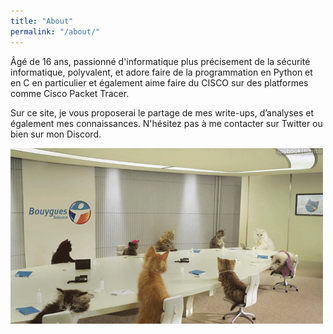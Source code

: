 ```yaml
---
title: "About"
permalink: "/about/"
---
```


Âgé de 16 ans, passionné d'informatique plus précisement de la sécurité informatique, polyvalent, et adore faire de la programmation en Python et en C en particulier et également aime faire du CISCO sur des platformes comme Cisco Packet Tracer. <br />

Sur ce site, je vous proposerai le partage de mes write-ups, d’analyses et également mes connaissances. N'hésitez pas à me contacter sur Twitter ou bien sur mon Discord.

![Flower](test.gif)
